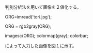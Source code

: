 判別分析法を用いて画像を２値化する。

ORG=imread('tori.jpg'); 

ORG = rgb2gray(ORG); 

imagesc(ORG); colormap(gray); colorbar;

によって入力した画像を図１に示す。

